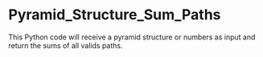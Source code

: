 # Pyramid_Structure_Sum_Paths
This Python code will receive a pyramid structure or numbers as input and return the sums of all valids paths.
